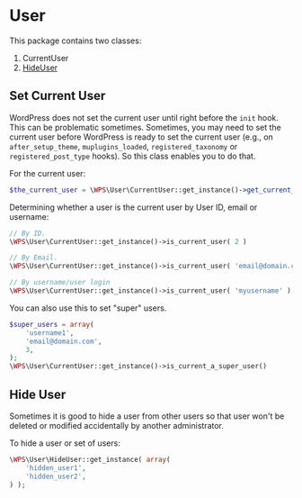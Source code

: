 # User

This package contains two classes:
1. CurrentUser
1. [HideUser](https://wpsmith.net/2019/hiding-an-user-in-the-wordpress-admin/)

## Set Current User

WordPress does not set the current user until right before the `init` hook. This can be problematic sometimes.
Sometimes, you may need to set the current user before WordPress is ready to set the current user (e.g., on `after_setup_theme`, `muplugins_loaded`, `registered_taxonomy` or `registered_post_type` hooks). So this class enables you to do that.

For the current user:
```php
$the_current_user = \WPS\User\CurrentUser::get_instance()->get_current_user();
```

Determining whether a user is the current user by User ID, email or username:
```php
// By ID.
\WPS\User\CurrentUser::get_instance()->is_current_user( 2 )

// By Email.
\WPS\User\CurrentUser::get_instance()->is_current_user( 'email@domain.com' )

// By username/user login
\WPS\User\CurrentUser::get_instance()->is_current_user( 'myusername' )
```

You can also use this to set "super" users.
```php
$super_users = array(
    'username1',
    'email@domain.com',
    3,
);
\WPS\User\CurrentUser::get_instance()->is_current_a_super_user()
```

## Hide User

Sometimes it is good to hide a user from other users so that user won't be deleted or modified accidentally by another administrator.

To hide a user or set of users:

```php
\WPS\User\HideUser::get_instance( array(
    'hidden_user1',
    'hidden_user2',
) );
```